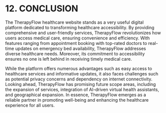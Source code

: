 # **12. CONCLUSION**
The TherapyFlow healthcare website stands as a very useful digital platform dedicated to transforming healthcare accessibility.
By providing comprehensive and user-friendly services, TherapyFlow revolutionizes how users access medical care, ensuring 
convenience and efficiency. With features ranging from appointment booking with top-rated doctors to real-time updates on 
emergency bed availability, TherapyFlow addresses diverse healthcare needs. Moreover, its commitment to accessibility ensures
no one is left behind in receiving timely medical care.

While the platform offers numerous advantages such as easy access to healthcare services and informative updates,
it also faces challenges such as potential privacy concerns and dependency on internet connectivity. Looking ahead,
TherapyFlow has promising future scope areas, including the expansion of services, integration of AI-driven virtual health 
assistants, and geographical expansion. In essence, TherapyFlow emerges as a reliable partner in promoting well-being and 
enhancing the healthcare experience for all users.
